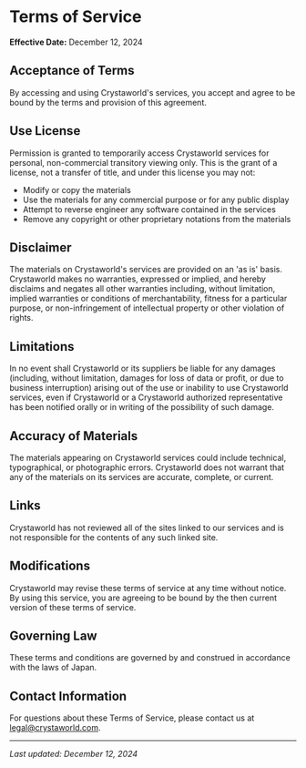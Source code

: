 # Terms of Service

**Effective Date:** December 12, 2024

## Acceptance of Terms

By accessing and using Crystaworld's services, you accept and agree to be bound by the terms and provision of this agreement.

## Use License

Permission is granted to temporarily access Crystaworld services for personal, non-commercial transitory viewing only. This is the grant of a license, not a transfer of title, and under this license you may not:

- Modify or copy the materials
- Use the materials for any commercial purpose or for any public display
- Attempt to reverse engineer any software contained in the services
- Remove any copyright or other proprietary notations from the materials

## Disclaimer

The materials on Crystaworld's services are provided on an 'as is' basis. Crystaworld makes no warranties, expressed or implied, and hereby disclaims and negates all other warranties including, without limitation, implied warranties or conditions of merchantability, fitness for a particular purpose, or non-infringement of intellectual property or other violation of rights.

## Limitations

In no event shall Crystaworld or its suppliers be liable for any damages (including, without limitation, damages for loss of data or profit, or due to business interruption) arising out of the use or inability to use Crystaworld services, even if Crystaworld or a Crystaworld authorized representative has been notified orally or in writing of the possibility of such damage.

## Accuracy of Materials

The materials appearing on Crystaworld services could include technical, typographical, or photographic errors. Crystaworld does not warrant that any of the materials on its services are accurate, complete, or current.

## Links

Crystaworld has not reviewed all of the sites linked to our services and is not responsible for the contents of any such linked site.

## Modifications

Crystaworld may revise these terms of service at any time without notice. By using this service, you are agreeing to be bound by the then current version of these terms of service.

## Governing Law

These terms and conditions are governed by and construed in accordance with the laws of Japan.

## Contact Information

For questions about these Terms of Service, please contact us at legal@crystaworld.com.

---

*Last updated: December 12, 2024*
